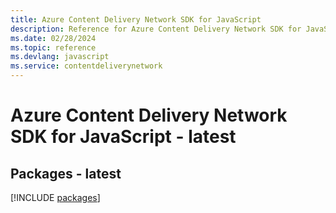 ```yaml
---
title: Azure Content Delivery Network SDK for JavaScript
description: Reference for Azure Content Delivery Network SDK for JavaScript
ms.date: 02/28/2024
ms.topic: reference
ms.devlang: javascript
ms.service: contentdeliverynetwork
---
```

# Azure Content Delivery Network SDK for JavaScript - latest
## Packages - latest
[!INCLUDE [packages](content-delivery-network-index.md)]